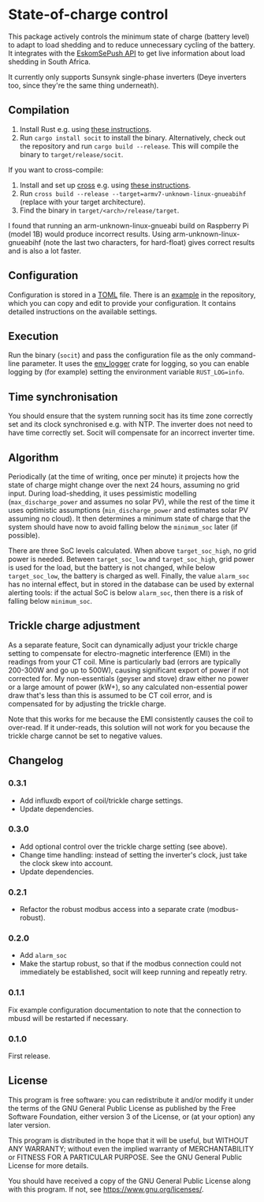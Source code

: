 # State-of-charge control

This package actively controls the minimum state of charge (battery level) to
adapt to load shedding and to reduce unnecessary cycling of the battery. It
integrates with the [EskomSePush API](https://eskomsepush.gumroad.com/l/api)
to get live information about load shedding in South Africa.

It currently only supports Sunsynk single-phase inverters (Deye inverters too,
since they're the same thing underneath).

## Compilation

1. Install Rust e.g. using [these instructions](https://www.rust-lang.org/learn/get-started).
2. Run `cargo install socit` to install the binary. Alternatively,
   check out the repository and run `cargo build --release`. This will compile
   the binary to `target/release/socit`.

If you want to cross-compile:

1. Install and set up [cross](https://github.com/cross-rs/cross) e.g. using
   [these
   instructions](https://github.com/cross-rs/cross/wiki/Getting-Started).
2. Run `cross build --release --target=armv7-unknown-linux-gnueabihf` (replace
   with your target architecture).
3. Find the binary in `target/<arch>/release/target`.

I found that running an arm-unknown-linux-gnueabi build on Raspberry Pi
(model 1B) would produce incorrect results. Using arm-unknown-linux-gnueabihf
(note the last two characters, for hard-float) gives correct results and is
also a lot faster.

## Configuration

Configuration is stored in a [TOML](https://toml.io/) file. There is an
[example](socit.toml.example) in the repository, which you can copy and edit to
provide your configuration. It contains detailed instructions on the available
settings.

## Execution

Run the binary (`socit`) and pass the configuration file as the only
command-line parameter. It uses the
[env_logger](https://docs.rs/env_logger/latest/env_logger/) crate for logging,
so you can enable logging by (for example) setting the environment variable
`RUST_LOG=info`.

## Time synchronisation

You should ensure that the system running socit has its time zone correctly
set and its clock synchronised e.g. with NTP. The inverter does not need
to have time correctly set. Socit will compensate for an incorrect inverter
time.

## Algorithm

Periodically (at the time of writing, once per minute) it projects how the
state of charge might change over the next 24 hours, assuming no grid input.
During load-shedding, it uses pessimistic modelling (`max_discharge_power` and
assumes no solar PV), while the rest of the time it uses optimistic
assumptions (`min_discharge_power` and estimates solar PV assuming no cloud).
It then determines a minimum state of charge that the system should have now
to avoid falling below the `minimum_soc` later (if possible).

There are three SoC levels calculated. When above `target_soc_high`, no grid
power is needed. Between `target_soc_low` and `target_soc_high`, grid power
is used for the load, but the battery is not changed, while below
`target_soc_low`, the battery is charged as well. Finally, the value
`alarm_soc` has no internal effect, but in stored in the database can be used
by external alerting tools: if the actual SoC is below `alarm_soc`, then there
is a risk of falling below `minimum_soc`.

## Trickle charge adjustment

As a separate feature, Socit can dynamically adjust your trickle charge setting
to compensate for electro-magnetic interference (EMI) in the readings from your
CT coil. Mine is particularly bad (errors are typically 200-300W and go up to
500W), causing significant export of power if not corrected for. My
non-essentials (geyser and stove) draw either no power or a large amount of
power (kW+), so any calculated non-essential power draw that's less than this
is assumed to be CT coil error, and is compensated for by adjusting the trickle
charge.

Note that this works for me because the EMI consistently causes the coil to
over-read. If it under-reads, this solution will not work for you because the
trickle charge cannot be set to negative values.

## Changelog

### 0.3.1

- Add influxdb export of coil/trickle charge settings.
- Update dependencies.

### 0.3.0

- Add optional control over the trickle charge setting (see above).
- Change time handling: instead of setting the inverter's clock, just take
  the clock skew into account.
- Update dependencies.

### 0.2.1

- Refactor the robust modbus access into a separate crate (modbus-robust).

### 0.2.0

- Add `alarm_soc`
- Make the startup robust, so that if the modbus connection could not
  immediately be established, socit will keep running and repeatly retry.

### 0.1.1

Fix example configuration documentation to note that the connection to mbusd
will be restarted if necessary.

### 0.1.0

First release.

## License

This program is free software: you can redistribute it and/or modify it
under the terms of the GNU General Public License as published by the Free
Software Foundation, either version 3 of the License, or (at your option)
any later version.

This program is distributed in the hope that it will be useful, but WITHOUT
ANY WARRANTY; without even the implied warranty of MERCHANTABILITY or
FITNESS FOR A PARTICULAR PURPOSE. See the GNU General Public License for
more details.

You should have received a copy of the GNU General Public License along
with this program. If not, see <https://www.gnu.org/licenses/>.
